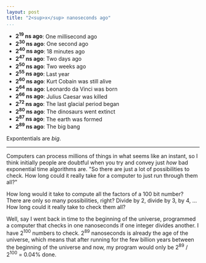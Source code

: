 ```yaml
---
layout: post
title: "2<sup>x</sup> nanoseconds ago"
...
```


* **2<sup>19</sup> ns ago**: One millisecond ago
* **2<sup>30</sup> ns ago**: One second ago
* **2<sup>40</sup> ns ago**: 18 minutes ago
* **2<sup>47</sup> ns ago**: Two days ago
* **2<sup>50</sup> ns ago**: Two weeks ago
* **2<sup>55</sup> ns ago**: Last year
* **2<sup>60</sup> ns ago**: Kurt Cobain was still alive
* **2<sup>64</sup> ns ago**: Leonardo da Vinci was born
* **2<sup>66</sup> ns ago**: Julius Caesar was killed
* **2<sup>72</sup> ns ago**: The last glacial period began
* **2<sup>80</sup> ns ago**: The dinosaurs went extinct
* **2<sup>87</sup> ns ago**: The earth was formed
* **2<sup>89</sup> ns ago**: The big bang

Expontentials are _big_.

---

Computers can process millions of things in what seems like an instant, so I think initially people are doubtful when you try and convey just _how_ bad exponential time algorithms are. "So there are just a lot of possibilities to check. How long could it really take for a computer to just run through them all?"

How long would it take to compute all the factors of a 100 bit number? There are only so many possibilities, right? Divide by 2, divide by 3, by 4, ... How long could it really take to check them all? 

Well, say I went back in time to the beginning of the universe, programmed a computer that checks in one nanoseconds if one integer divides another. I have 2<sup>100</sup> numbers to check. 2<sup>89</sup> nanoseconds is already the age of the universe, which means that after running for the few billion years between the beginning of the universe and now, my program would only be 2<sup>89</sup> / 2<sup>100</sup> = 0.04% done.

